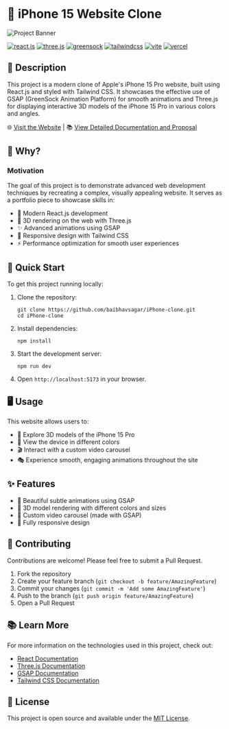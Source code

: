 # 📱 iPhone 15 Website Clone

![Project Banner](link-to-project-banner-image)

[![react.js](https://img.shields.io/badge/React-20232A?style=for-the-badge&logo=react&logoColor=61DAFB)](https://reactjs.org/)
[![three.js](https://img.shields.io/badge/Three.js-000000?style=for-the-badge&logo=three.js&logoColor=white)](https://threejs.org/)
[![greensock](https://img.shields.io/badge/GreenSock-88CE02?style=for-the-badge&logo=greensock&logoColor=white)](https://greensock.com/)
[![tailwindcss](https://img.shields.io/badge/Tailwind_CSS-38B2AC?style=for-the-badge&logo=tailwind-css&logoColor=white)](https://tailwindcss.com/)
[![vite](https://img.shields.io/badge/Vite-B73BFE?style=for-the-badge&logo=vite&logoColor=FFD62E)](https://vitejs.dev/)
[![vercel](https://img.shields.io/badge/Vercel-000000?style=for-the-badge&logo=vercel&logoColor=white)](https://vercel.com/)

## 🚀 Description

This project is a modern clone of Apple's iPhone 15 Pro website, built using React.js and styled with Tailwind CSS. It showcases the effective use of GSAP (GreenSock Animation Platform) for smooth animations and Three.js for displaying interactive 3D models of the iPhone 15 Pro in various colors and angles.

🌐 [Visit the Website](https://i-phone-clone.vercel.app/) | 📚 [View Detailed Documentation and Proposal](link-to-documentation)

## 🤔 Why?

### Motivation

The goal of this project is to demonstrate advanced web development techniques by recreating a complex, visually appealing website. It serves as a portfolio piece to showcase skills in:

- 🔧 Modern React.js development
- 🎨 3D rendering on the web with Three.js
- ✨ Advanced animations using GSAP
- 📱 Responsive design with Tailwind CSS
- ⚡ Performance optimization for smooth user experiences

## 🏁 Quick Start

To get this project running locally:

1. Clone the repository:
   ```
   git clone https://github.com/baibhavsagar/iPhone-clone.git
   cd iPhone-clone
   ```

2. Install dependencies:
   ```
   npm install
   ```

3. Start the development server:
   ```
   npm run dev
   ```

4. Open `http://localhost:5173` in your browser.

## 🖥️ Usage

This website allows users to:

- 🔄 Explore 3D models of the iPhone 15 Pro
- 🌈 View the device in different colors
- 🎬 Interact with a custom video carousel
- 🎭 Experience smooth, engaging animations throughout the site

## ✨ Features

- 🎨 Beautiful subtle animations using GSAP
- 📱 3D model rendering with different colors and sizes
- 🎥 Custom video carousel (made with GSAP)
- 📐 Fully responsive design

## 🤝 Contributing

Contributions are welcome! Please feel free to submit a Pull Request.

1. Fork the repository
2. Create your feature branch (`git checkout -b feature/AmazingFeature`)
3. Commit your changes (`git commit -m 'Add some AmazingFeature'`)
4. Push to the branch (`git push origin feature/AmazingFeature`)
5. Open a Pull Request

## 📚 Learn More

For more information on the technologies used in this project, check out:

- [React Documentation](https://reactjs.org/docs/getting-started.html)
- [Three.js Documentation](https://threejs.org/docs/)
- [GSAP Documentation](https://greensock.com/docs/)
- [Tailwind CSS Documentation](https://tailwindcss.com/docs)

## 📄 License

This project is open source and available under the [MIT License](LICENSE).
